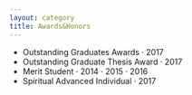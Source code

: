 ```yaml
---
layout: category
title: Awards&Honors
---
```


- Outstanding Graduates Awards · 2017<br>
- Outstanding Graduate Thesis Award · 2017<br>
- Merit Student · 2014 · 2015 · 2016<br>
- Spiritual Advanced Individual · 2017